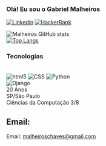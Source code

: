 ### Olá! Eu sou o Gabriel Malheiros

[![Linkedin](https://img.shields.io/badge/LinkedIn-0077B5?style=for-the-badge&logo=linkedin&logoColor=white)](linkedin.com/in/gabriel-malheiros-881889254)
[![HackerRank](https://img.shields.io/badge/-Hackerrank-2EC866?style=for-the-badge&logo=HackerRank&logoColor=white
)](https://www.hackerrank.com/malheiroschaves)

![Malheiros GitHub stats](https://github-readme-stats.vercel.app/api?username=GabrielMalheiros-byte&show_icons=true&theme=tokyonight)<br/>
[![Top Langs](https://github-readme-stats.vercel.app/api/top-langs/?username=GabrielMalheiros-byte&layout=donut)](https://github.com/anuraghazra/github-readme-stats)

### Tecnologias 
<div style="display: inline_block"><br/>
    <img align=center alt="html5" src="https://img.shields.io/badge/HTML5-E34F26?style=for-the-badge&logo=html5&logoColor=white"/>
    <img align=center alt="CSS" src="https://img.shields.io/badge/CSS3-1572B6?style=for-the-badge&logo=css3&logoColor=white"/>
    <img align="center" alt="Python" src="https://img.shields.io/badge/Python-14354C?style=for-the-badge&logo=python&logoColor=white"/><br/>
    <img align="center" alt="Django" src="https://img.shields.io/badge/Django-092E20?style=for-the-badge&logo=django&logoColor=white"/>
</div>
20 Anos<br/>
SP/São Paulo<br/>
Ciências da Computação 3/8<br/>

## Email:
Email: malheiroschaves@gmail.com
